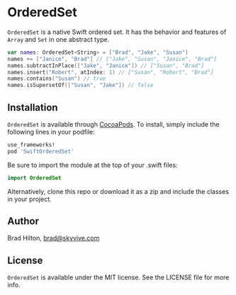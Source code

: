 # OrderedSet

`OrderedSet` is a native Swift ordered set. It has the behavior and features of `Array` and `Set` in one abstract type.
```swift
var names: OrderedSet<String> = ["Brad", "Jake", "Susan"]
names += ["Janice", "Brad"] // ["Jake", "Susan", "Janice", "Brad"]
names.subtractInPlace(["Jake", "Janice"]) // ["Susan", "Brad"]
names.insert("Robert", atIndex: 1) // ["Susan", "Robert", "Brad"]
names.contains("Susan") // true
names.isSupersetOf(["Susan", "Jake"]) // false
```

## Installation

`OrderedSet` is available through [CocoaPods](http://cocoapods.org). To install, simply include the following lines in your podfile:
```ruby
use_frameworks!
pod 'SwiftOrderedSet'
```
Be sure to import the module at the top of your .swift files:
```swift
import OrderedSet
```
Alternatively, clone this repo or download it as a zip and include the classes in your project.

## Author

Brad Hilton, brad@skyvive.com

## License

`OrderedSet` is available under the MIT license. See the LICENSE file for more info.
